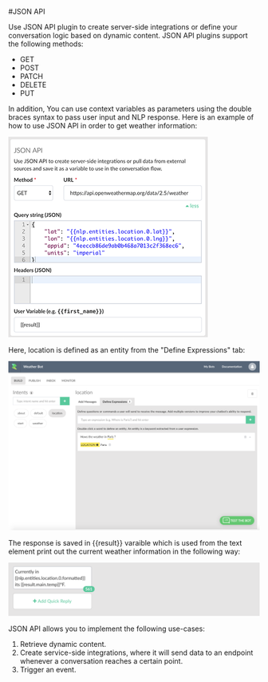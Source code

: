 #JSON API

Use JSON API plugin to create server-side integrations or define your conversation logic based on dynamic content. JSON API plugins support the following methods:

* GET
* POST
* PATCH
* DELETE
* PUT

In addition, You can use context variables as parameters using the double braces syntax to pass user input and NLP response. Here is an example of how to use JSON API in order to get weather information:

![](json-api.png)


Here, location is defined as an entity from the "Define Expressions" tab:

![](json-api-define-expressions.png)

The response is saved in \{{result}} varaible which is used from the text element print out the current weather information in the following way:

![](json-reply.png)


JSON API allows you to implement the following use-cases:

1. Retrieve dynamic content.
2. Create service-side integrations, where it will send data to an endpoint whenever a conversation reaches a certain point.
3. Trigger an event.


